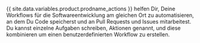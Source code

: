 {{ site.data.variables.product.prodname_actions }} helfen Dir, Deine Workflows für die Softwareentwicklung am gleichen Ort zu automatisieren, an dem Du Code speicherst und an Pull Requests und Issues mitarbeitest. Du kannst einzelne Aufgaben schreiben, Aktionen genannt, und diese kombinieren um einen benutzerdefinierten Workflow zu erstellen.

